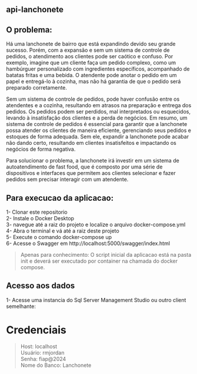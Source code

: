 ##  api-lanchonete

## O problema:

Há uma lanchonete de bairro que está expandindo devido seu grande sucesso. Porém, com a expansão e sem um sistema de controle de pedidos, o atendimento aos clientes pode ser caótico e confuso. 
Por exemplo, imagine que um cliente faça um pedido complexo, como um hambúrguer personalizado com ingredientes específicos, acompanhado de batatas fritas e uma bebida. 
O atendente pode anotar o pedido em um papel e entregá-lo à cozinha, mas não há garantia de que o pedido será preparado corretamente. 

Sem um sistema de controle de pedidos, pode haver confusão entre os atendentes e a cozinha, resultando em atrasos na preparação e entrega dos pedidos. Os pedidos podem ser perdidos, mal interpretados ou esquecidos, levando à insatisfação dos clientes e a perda de negócios. 
Em resumo, um sistema de controle de pedidos é essencial para garantir que a lanchonete possa atender os clientes de maneira eficiente, gerenciando seus pedidos e estoques de forma adequada. 
Sem ele, expandir a lanchonete pode acabar não dando certo, resultando em clientes insatisfeitos e impactando os negócios de forma negativa. 

Para solucionar o problema, a lanchonete irá investir em um sistema de autoatendimento de fast food, que é composto por uma série de dispositivos e interfaces que permitem aos clientes selecionar e fazer pedidos sem precisar interagir com um atendente.

## Para execucao da aplicacao:
1- Clonar este repositorio <br>
2- Instale o Docker Desktop<br>
3- navegue até a raiz do projeto e localize o arquivo docker-compose.yml<br>
4- Abra o terminal e vá até a raiz deste projeto<br>
5- Execute o comando docker-compose up <br>
6- Acesse o Swagger em http://localhost:5000/swagger/index.html<br>
> Apenas para conhecimento: O script inicial da aplicacao está na pasta init e deverá ser executado por container na chamada do docker compose.

## Acesso aos dados
1- Acesse uma instancia do Sql Server Management Studio ou outro client semelhante:
# Credenciais
>Host: localhost <br>
>Usuário: rmjordan <br>
>Senha: fiap@2024 <br>
>Nome do Banco: Lanchonete  <br>

